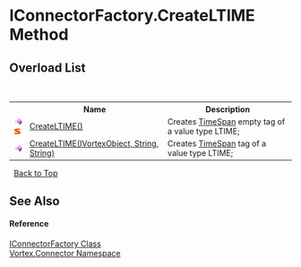# IConnectorFactory.CreateLTIME Method 
 


## Overload List
&nbsp;<table><tr><th></th><th>Name</th><th>Description</th></tr><tr><td>![Public method](media/pubmethod.gif "Public method")![Static member](media/static.gif "Static member")</td><td><a href="M_Vortex_Connector_IConnectorFactory_CreateLTIME.md">CreateLTIME()</a></td><td>
Creates <a href="https://docs.microsoft.com/dotnet/api/system.timespan" target="_blank">TimeSpan</a> empty tag of a value type LTIME;</td></tr><tr><td>![Public method](media/pubmethod.gif "Public method")</td><td><a href="M_Vortex_Connector_IConnectorFactory_CreateLTIME_1.md">CreateLTIME(IVortexObject, String, String)</a></td><td>
Creates <a href="https://docs.microsoft.com/dotnet/api/system.timespan" target="_blank">TimeSpan</a> tag of a value type LTIME;</td></tr></table>&nbsp;
<a href="#iconnectorfactory.createltime-method">Back to Top</a>

## See Also


#### Reference
<a href="T_Vortex_Connector_IConnectorFactory.md">IConnectorFactory Class</a><br /><a href="N_Vortex_Connector.md">Vortex.Connector Namespace</a><br />
